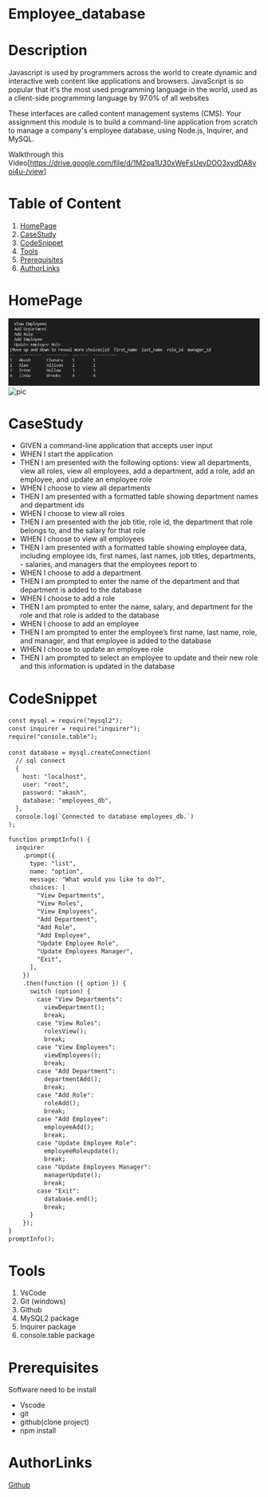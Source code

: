 # Employee_database

# Description

Javascript is used by programmers across the world to create dynamic and interactive web content like applications and browsers. JavaScript is so popular that it's the most used programming language in the world, used as a client-side programming language by 97.0% of all websites

These interfaces are called content management systems (CMS). Your assignment this module is to build a command-line application from scratch to manage a company's employee database, using Node.js, Inquirer, and MySQL.

Walkthrough this Video[https://drive.google.com/file/d/1M2pa1U30xWeFsUevDOO3xydDA8voi4u-/view]

# Table of Content

1. [HomePage](#homepage)
2. [CaseStudy](#casestudy)
3. [CodeSnippet](#codesnippet)
4. [Tools](#tools)
5. [Prerequisites](#prerequisites)
6. [AuthorLinks](#authorlinks)

# HomePage

![pic](./img/sql.PNG)
![pic](./img/Untitled_%20Nov%201%2C%202022%208_43%20PM.gif)

# CaseStudy

- GIVEN a command-line application that accepts user input
- WHEN I start the application
- THEN I am presented with the following options: view all departments, view all roles, view all employees, add a department, add a role, add an employee, and update an employee role
- WHEN I choose to view all departments
- THEN I am presented with a formatted table showing department names and department ids
- WHEN I choose to view all roles
- THEN I am presented with the job title, role id, the department that role belongs to, and the salary for that role
- WHEN I choose to view all employees
- THEN I am presented with a formatted table showing employee data, including employee ids, first names, last names, job titles, departments, - salaries, and managers that the employees report to
- WHEN I choose to add a department
- THEN I am prompted to enter the name of the department and that department is added to the database
- WHEN I choose to add a role
- THEN I am prompted to enter the name, salary, and department for the role and that role is added to the database
- WHEN I choose to add an employee
- THEN I am prompted to enter the employee’s first name, last name, role, and manager, and that employee is added to the database
- WHEN I choose to update an employee role
- THEN I am prompted to select an employee to update and their new role and this information is updated in the database

# CodeSnippet

```Database connect
const mysql = require("mysql2");
const inquirer = require("inquirer");
require("console.table");

const database = mysql.createConnection(
  // sql connect
  {
    host: "localhost",
    user: "root",
    password: "akash",
    database: "employees_db",
  },
  console.log(`Connected to database employees_db.`)
);
```

```Prompt
function promptInfo() {
  inquirer
    .prompt({
      type: "list",
      name: "option",
      message: "What would you like to do?",
      choices: [
        "View Departments",
        "View Roles",
        "View Employees",
        "Add Department",
        "Add Role",
        "Add Employee",
        "Update Employee Role",
        "Update Employees Manager",
        "Exit",
      ],
    })
    .then(function ({ option }) {
      switch (option) {
        case "View Departments":
          viewDepartment();
          break;
        case "View Roles":
          rolesView();
          break;
        case "View Employees":
          viewEmployees();
          break;
        case "Add Department":
          departmentAdd();
          break;
        case "Add Role":
          roleAdd();
          break;
        case "Add Employee":
          employeeAdd();
          break;
        case "Update Employee Role":
          employeeRoleupdate();
          break;
        case "Update Employees Manager":
          managerUpdate();
          break;
        case "Exit":
          database.end();
          break;
      }
    });
}
promptInfo();
```

# Tools

1. VsCode
2. Git (windows)
3. Github
4. MySQL2 package
5. Inquirer package
6. console.table package

# Prerequisites

Software need to be install

- Vscode
- git
- github(clone project)
- npm install

# AuthorLinks

[Github](https://github.com/akash2040/Employee_database)

